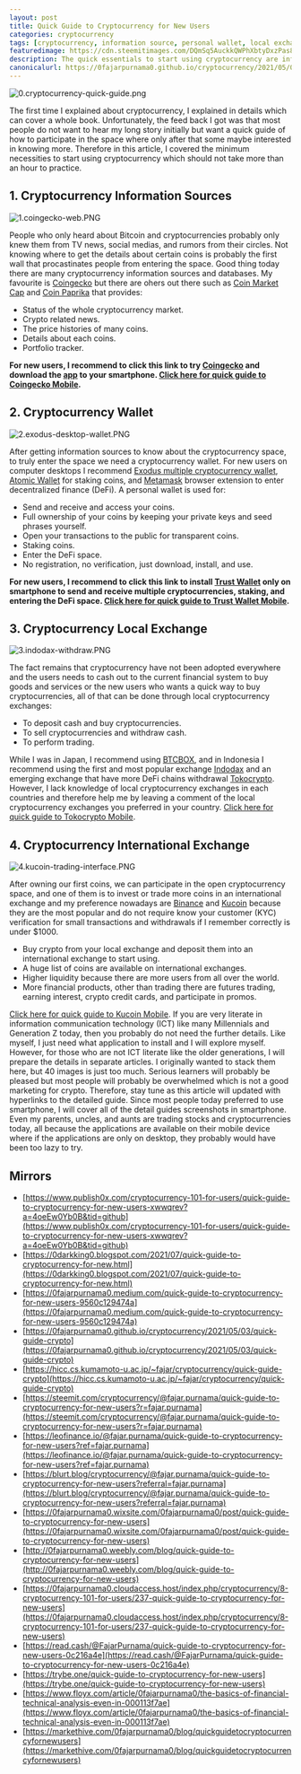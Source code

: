 ```yaml
---
layout: post
title: Quick Guide to Cryptocurrency for New Users
categories: cryptocurrency
tags: [cryptocurrency, information source, personal wallet, local exchange, international exchange]
featuredimage: https://cdn.steemitimages.com/DQmSq5AuckkQWPhXbtyDxzPas83Y5rX8PmZMtJYWJHnfNqf/0.cryptocurrency-quick-guide.png
description: The quick essentials to start using cryptocurrency are information sources, personal wallets, local exchanges, and international exchanges.
canonicalurl: https://0fajarpurnama0.github.io/cryptocurrency/2021/05/03/quick-guide-crypto
---
```

![0.cryptocurrency-quick-guide.png](https://cdn.steemitimages.com/DQmSq5AuckkQWPhXbtyDxzPas83Y5rX8PmZMtJYWJHnfNqf/0.cryptocurrency-quick-guide.png)

The first time I explained about cryptocurrency, I explained in details which can cover a whole book. Unfortunately, the feed back I got was that most people do not want to hear my long story initially but want a quick guide of how to participate in the space where only after that some maybe interested in knowing more. Therefore in this article, I covered the minimum necessities to start using cryptocurrency which should not take more than an hour to practice.

## 1\. Cryptocurrency Information Sources

![1.coingecko-web.PNG](https://cdn.steemitimages.com/DQmQ6vPkZpRGrHQHrjrKv5kcS1X4vdK8pooYr9aZ7aLmnMg/1.coingecko-web.PNG)

People who only heard about Bitcoin and cryptocurrencies probably only knew them from TV news, social medias, and rumors from their circles. Not knowing where to get the details about certain coins is probably the first wall that procastinates people from entering the space. Good thing today there are many cryptocurrency information sources and databases. My favourite is [Coingecko](https://www.coingecko.com/) but there are ohers out there such as [Coin Market Cap](https://coinmarketcap.com/) and [Coin Paprika](https://coinpaprika.com/) that provides:

*   Status of the whole cryptocurrency market.
*   Crypto related news.
*   The price histories of many coins.
*   Details about each coins.
*   Portfolio tracker.

**For new users, I recommend to click this link to try [Coingecko](https://www.coingecko.com/) and download the [app](https://www.coingecko.com/en/mobile) to your smartphone. [Click here for quick guide to Coingecko Mobile](https://0fajarpurnama0.github.io/cryptocurrency/2021/05/05/quick-guide-coingecko-mobile).**

## 2\. Cryptocurrency Wallet

![2.exodus-desktop-wallet.PNG](https://cdn.steemitimages.com/DQmWhkZZax7NkoiZ4DtCh8MtC3cR4HWimRMRJp9fiJvv8HZ/2.exodus-desktop-wallet.PNG)

After getting information sources to know about the cryptocurrency space, to truly enter the space we need a cryptocurrency wallet. For new users on computer desktops I recommend [Exodus multiple cryptocurrency wallet](https://www.exodus.com/), [Atomic Wallet](https://atomicwallet.io/join?kid=17KP6Z) for staking coins, and [Metamask](https://metamask.io/) browser extension to enter decentralized finance (DeFi). A personal wallet is used for:

*   Send and receive and access your coins.
*   Full ownership of your coins by keeping your private keys and seed phrases yourself.
*   Open your transactions to the public for transparent coins.
*   Staking coins.
*   Enter the DeFi space.
*   No registration, no verification, just download, install, and use.

**For new users, I recommend to click this link to install [Trust Wallet](https://share.trustwallet.com/l2nusUW) only on smartphone to send and receive multiple cryptocurrencies, staking, and entering the DeFi space. [Click here for quick guide to Trust Wallet Mobile](https://0fajarpurnama0.github.io/cryptocurrency/2021/05/07/quick-guide-trust-wallet-mobile).**

## 3\. Cryptocurrency Local Exchange

![3.indodax-withdraw.PNG](https://cdn.steemitimages.com/DQmS9ubyEAv3Hp4fZn3MpyXZeamrEwFE3RwEC812ufGPsrD/3.indodax-withdraw.PNG)

The fact remains that cryptocurrency have not been adopted everywhere and the users needs to cash out to the current financial system to buy goods and services or the new users who wants a quick way to buy cryptocurrencies, all of that can be done through local cryptocurrency exchanges:

*   To deposit cash and buy cryptocurrencies.
*   To sell cryptocurrencies and withdraw cash.
*   To perform trading.

While I was in Japan, I recommend using [BTCBOX](https://0fajarpurnama0.github.io/cryptocurrency/2020/03/07/btcbox-crypto-trading-platform), and in Indonesia I recommend using the first and most popular exchange [Indodax](https://indodax.com/ref/0fajarpurnama0/1) and an emerging exchange that have more DeFi chains withdrawal [Tokocrypto](https://www.tokocrypto.com/account/signup?ref=QNIM7G1Q). However, I lack knowledge of local cryptocurrency exchanges in each countries and therefore help me by leaving a comment of the local cryptocurrency exchanges you preferred in your country. [Click here for quick guide to Tokocrypto Mobile](https://0fajarpurnama0.github.io/cryptocurrency/2021/05/09/quick-guide-tokocrypto-mobile).

## 4\. Cryptocurrency International Exchange

![4.kucoin-trading-interface.PNG](https://cdn.steemitimages.com/DQmW3t4BR79Xmvqf65EoaYaKNa9vySEEg7s4oMtsHCrf3ed/4.kucoin-trading-interface.PNG)

After owning our first coins, we can participate in the open cryptocurrency space, and one of them is to invest or trade more coins in an international exchange and my preference nowadays are [Binance](https://accounts.binance.cc/en/register?ref=36878461) and [Kucoin](https://www.kucoin.com/ucenter/signup?rcode=xgHf1b&lang=en_US&utm_source=friendInvite) because they are the most popular and do not require know your customer (KYC) verification for small transactions and withdrawals if I remember correctly is under $1000.

*   Buy crypto from your local exchange and deposit them into an international exchange to start using.
*   A huge list of coins are available on international exchanges.
*   Higher liquidity because there are more users from all over the world.
*   More financial products, other than trading there are futures trading, earning interest, crypto credit cards, and participate in promos.

[Click here for quick guide to Kucoin Mobile](https://0fajarpurnama0.github.io/cryptocurrency/2021/05/11/quick-guide-kucoin-mobile). If you are very literate in information communication technology (ICT) like many Millennials and Generation Z today, then you probably do not need the further details. Like myself, I just need what application to install and I will explore myself. However, for those who are not ICT literate like the older generations, I will prepare the details in separate articles. I originally wanted to stack them here, but 40 images is just too much. Serious learners will probably be pleased but most people will probably be overwhelmed which is not a good marketing for crypto. Therefore, stay tune as this article will updated with hyperlinks to the detailed guide. Since most people today preferred to use smartphone, I will cover all of the detail guides screenshots in smartphone. Even my parents, uncles, and aunts are trading stocks and cryptocurrencies today, all because the applications are available on their mobile device where if the applications are only on desktop, they probably would have been too lazy to try.

## Mirrors

*   [https://www.publish0x.com/cryptocurrency-101-for-users/quick-guide-to-cryptocurrency-for-new-users-xwwqrev?a=4oeEw0Yb0B&tid=github](https://www.publish0x.com/cryptocurrency-101-for-users/quick-guide-to-cryptocurrency-for-new-users-xwwqrev?a=4oeEw0Yb0B&tid=github)
*   [https://0darkking0.blogspot.com/2021/07/quick-guide-to-cryptocurrency-for-new.html](https://0darkking0.blogspot.com/2021/07/quick-guide-to-cryptocurrency-for-new.html)
*   [https://0fajarpurnama0.medium.com/quick-guide-to-cryptocurrency-for-new-users-9560c129474a](https://0fajarpurnama0.medium.com/quick-guide-to-cryptocurrency-for-new-users-9560c129474a)
*   [https://0fajarpurnama0.github.io/cryptocurrency/2021/05/03/quick-guide-crypto](https://0fajarpurnama0.github.io/cryptocurrency/2021/05/03/quick-guide-crypto)
*   [https://hicc.cs.kumamoto-u.ac.jp/~fajar/cryptocurrency/quick-guide-crypto](https://hicc.cs.kumamoto-u.ac.jp/~fajar/cryptocurrency/quick-guide-crypto)
*   [https://steemit.com/cryptocurrency/@fajar.purnama/quick-guide-to-cryptocurrency-for-new-users?r=fajar.purnama](https://steemit.com/cryptocurrency/@fajar.purnama/quick-guide-to-cryptocurrency-for-new-users?r=fajar.purnama)
*   [https://leofinance.io/@fajar.purnama/quick-guide-to-cryptocurrency-for-new-users?ref=fajar.purnama](https://leofinance.io/@fajar.purnama/quick-guide-to-cryptocurrency-for-new-users?ref=fajar.purnama)
*   [https://blurt.blog/cryptocurrency/@fajar.purnama/quick-guide-to-cryptocurrency-for-new-users?referral=fajar.purnama](https://blurt.blog/cryptocurrency/@fajar.purnama/quick-guide-to-cryptocurrency-for-new-users?referral=fajar.purnama)
*   [https://0fajarpurnama0.wixsite.com/0fajarpurnama0/post/quick-guide-to-cryptocurrency-for-new-users](https://0fajarpurnama0.wixsite.com/0fajarpurnama0/post/quick-guide-to-cryptocurrency-for-new-users)
*   [http://0fajarpurnama0.weebly.com/blog/quick-guide-to-cryptocurrency-for-new-users](http://0fajarpurnama0.weebly.com/blog/quick-guide-to-cryptocurrency-for-new-users)
*   [https://0fajarpurnama0.cloudaccess.host/index.php/cryptocurrency/8-cryptocurrency-101-for-users/237-quick-guide-to-cryptocurrency-for-new-users](https://0fajarpurnama0.cloudaccess.host/index.php/cryptocurrency/8-cryptocurrency-101-for-users/237-quick-guide-to-cryptocurrency-for-new-users)
*   [https://read.cash/@FajarPurnama/quick-guide-to-cryptocurrency-for-new-users-0c216a4e](https://read.cash/@FajarPurnama/quick-guide-to-cryptocurrency-for-new-users-0c216a4e)
*   [https://trybe.one/quick-guide-to-cryptocurrency-for-new-users](https://trybe.one/quick-guide-to-cryptocurrency-for-new-users)
*   [https://www.floyx.com/article/0fajarpurnama0/the-basics-of-financial-technical-analysis-even-in-000113f7ae](https://www.floyx.com/article/0fajarpurnama0/the-basics-of-financial-technical-analysis-even-in-000113f7ae)
*   [https://markethive.com/0fajarpurnama0/blog/quickguidetocryptocurrencyfornewusers](https://markethive.com/0fajarpurnama0/blog/quickguidetocryptocurrencyfornewusers)